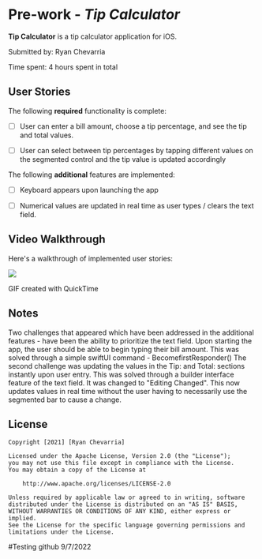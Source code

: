 # Pre-work - *Tip Calculator*

**Tip Calculator** is a tip calculator application for iOS.

Submitted by: Ryan Chevarria

Time spent: 4 hours spent in total

## User Stories

The following **required** functionality is complete:

* [ ] User can enter a bill amount, choose a tip percentage, and see the tip and total values.
* [ ] User can select between tip percentages by tapping different values on the segmented control and the tip value is updated accordingly


The following **additional** features are implemented:

* [ ] Keyboard appears upon launching the app
* [ ] Numerical values are updated in real time as user types / clears the text field. 


## Video Walkthrough

Here's a walkthrough of implemented user stories:

![](https://i.imgur.com/EztFw4a.gif)


GIF created with QuickTime

## Notes

Two challenges that appeared which have been addressed in the additional features - have been the ability to prioritize the text field. Upon starting the app, the user should be able to begin typing their bill amount. This was solved through a simple swiftUI command - BecomefirstResponder() 
The second challenge was updating the values in the Tip: and Total: sections instantly upon user entry. This was solved through a builder interface feature of the text field. It was changed to "Editing Changed". This now updates values in real time without the user having to necessarily use the segmented bar to cause a change.  

## License

    Copyright [2021] [Ryan Chevarria]

    Licensed under the Apache License, Version 2.0 (the "License");
    you may not use this file except in compliance with the License.
    You may obtain a copy of the License at

        http://www.apache.org/licenses/LICENSE-2.0

    Unless required by applicable law or agreed to in writing, software
    distributed under the License is distributed on an "AS IS" BASIS,
    WITHOUT WARRANTIES OR CONDITIONS OF ANY KIND, either express or implied.
    See the License for the specific language governing permissions and
    limitations under the License.


#Testing github 9/7/2022
